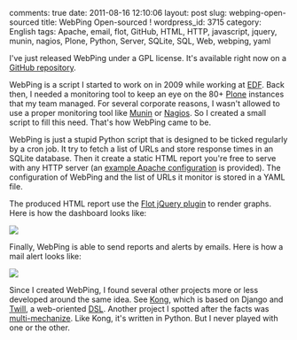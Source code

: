 comments: true
date: 2011-08-16 12:10:06
layout: post
slug: webping-open-sourced
title: WebPing Open-sourced !
wordpress_id: 3715
category: English
tags: Apache, email, flot, GitHub, HTML, HTTP, javascript, jquery, munin, nagios, Plone, Python, Server, SQLite, SQL, Web, webping, yaml

I've just released WebPing under a GPL license. It's available right now on a [GitHub repository](http://github.com/kdeldycke/webping).

WebPing is a script I started to work on in 2009 while working at [EDF](http://www.edf.com/). Back then, I needed a monitoring tool to keep an eye on the 80+ [Plone](http://plone.org/) instances that my team managed. For several corporate reasons, I wasn't allowed to use a proper monitoring tool like [Munin](http://munin-monitoring.org/) or [Nagios](http://www.nagios.org/). So I created a small script to fill this need. That's how WebPing came to be.

WebPing is just a stupid Python script that is designed to be ticked regularly by a cron job. It try to fetch a list of URLs and store response times in an SQLite database. Then it create a static HTML report you're free to serve with any HTTP server (an [example Apache configuration](http://github.com/kdeldycke/webping/blob/master/apache.conf) is provided). The configuration of WebPing and the list of URLs it monitor is stored in a YAML file.

The produced HTML report use the [Flot jQuery plugin](http://code.google.com/p/flot) to render graphs. Here is how the dashboard looks like:

![](http://kevin.deldycke.com/wp-content/uploads/2011/08/webping-dashboard.png)

Finally, WebPing is able to send reports and alerts by emails. Here is how a mail alert looks like:

![](http://kevin.deldycke.com/wp-content/uploads/2011/08/webping-email-alert.png)

Since I created WebPing, I found several other projects more or less developed around the same idea. See [Kong](http://github.com/ericholscher/django-kong), which is based on Django and [Twill](http://twill.idyll.org/), a web-oriented [DSL](http://en.wikipedia.org/wiki/Domain-specific_language). Another project I spotted after the facts was [multi-mechanize](http://code.google.com/p/multi-mechanize). Like Kong, it's written in Python. But I never played with one or the other.
